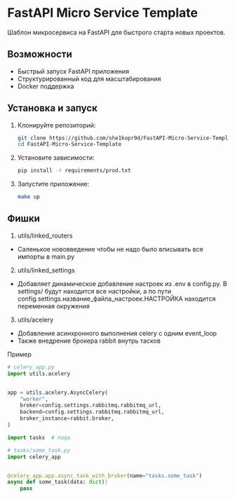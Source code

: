 # FastAPI Micro Service Template

Шаблон микросервиса на FastAPI для быстрого старта новых проектов.

## Возможности

- Быстрый запуск FastAPI приложения
- Структурированный код для масштабирования
- Docker поддержка

## Установка и запуск

1. Клонируйте репозиторий:
   ```bash
   git clone https://github.com/she1kopr9d/FastAPI-Micro-Service-Template.git
   cd FastAPI-Micro-Service-Template
   ```

2. Установите зависимости:
   ```bash
   pip install -r requirements/prod.txt
   ```

3. Запустите приложение:
   ```bash
   make up
   ```

## Фишки

1. utils/linked_routers

- Саленькое нововведение чтобы не надо было вписывать все импорты в main.py

2. utils/linked_settings

- Добавляет динамическое добавление настроек из .env в config.py. В settings/ будут находится все настройки, а по пути config.settings.название_файла_настроек.НАСТРОЙКА находится переменная окружения

3. utils/acelery

- Добавление асинхронного выполнения celery с одним event_loop
- Также внедрение брокера rabbit внутрь тасков

Пример

```python
# celery_app.py
import utils.acelery


app = utils.acelery.AsyncCelery(
    "worker",
    broker=config.settings.rabbitmq.rabbitmq_url,
    backend=config.settings.rabbitmq.rabbitmq_url,
    broker_instance=rabbit.broker,
)

import tasks  # noqa
```

```python
# tasks/some_task.py
import celery_app


@celery_app.app.async_task_with_broker(name="tasks.some_task")
async def some_task(data: dict):
    pass
```